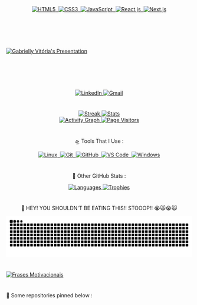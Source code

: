 <!-- Stacks -->
<div align="center">
  <a href="https://github.com/gabrielly-vitoria">
   <img src="https://img.shields.io/badge/-HTML5-2e003e?style=for-the-      badge&logo=html5&logoColor=ffffff&borderRadius=8" alt="HTML5">&nbsp;
<img src="https://img.shields.io/badge/-CSS3-2e003e?style=for-the-badge&logo=css3&logoColor=ffffff&borderRadius=8" alt="CSS3">&nbsp;
<img src="https://img.shields.io/badge/-JavaScript-2e003e?style=for-the-badge&logo=javascript&logoColor=F7DF1E&borderRadius=8" alt="JavaScript">&nbsp;
<img src="https://img.shields.io/badge/-React.js-2e003e?style=for-the-badge&logo=react&logoColor=61DAFB&borderRadius=8" alt="React.js">&nbsp;
<img src="https://img.shields.io/badge/-Next.js-2e003e?style=for-the-badge&logo=next.js&logoColor=ffffff&borderRadius=8" alt="Next.js">


  </a>
</div>

<!-- Margin -->
<br><br><br><br>

<!-- Typing Presentation -->
<a href="https://github.com/gabrielly-vitoria">
  <img src="https://readme-typing-svg.herokuapp.com/?color=9370DB&size=35&center=true&vCenter=true&width=1000&lines=🪐+Hey,+i'm+Gabrielly+Vitória;⚛️+I'm+a+React+developer;🎨+I'm+a+Frontend+Developer+•+ᴗ+-;🚀+I'm+17+years+old+•ᴗ•;" alt="Gabrielly Vitória's Presentation"/>
</a>

<!-- Margin -->
<br><br><br><br>

<!-- Contato -->
<div align="center">
  <a href="https://www.linkedin.com/in/gabrielly-vit%C3%B3ria-6141882b3/" target="_blank">
  <img src="https://img.shields.io/badge/LinkedIn-2e003e?style=for-the-badge&logo=linkedin&logoColor=ffffff&borderRadius=8" alt="LinkedIn" />
</a>
<a href="mailto:gabriellyv1244@gmail.com" target="_blank">
  <img src="https://img.shields.io/badge/-Gmail-2e003e?style=for-the-badge&logo=gmail&logoColor=ffffff&borderRadius=8" alt="Gmail" />
</a>
</div>

#

<!-- Streak & Stats -->
<div align="center">
  <a href="https://github.com/gabrielly-vitoria">
    <img width="50%" height="195px" src="https://github-readme-streak-stats-salesp07.vercel.app/?user=gabrielly-vitoria&count_private=true&theme=radical&hide_border=true" alt="Streak" />
    <img width="49%" height="195px" src="https://github-readme-stats.vercel.app/api?username=gabrielly-vitoria&show_icons=true&count_private=true&hide_border=true&theme=radical" alt="Stats" />
  </a>
</div>

<!-- Contributions -->
<div align="center">
  <a href="https://github.com/gabrielly-vitoria">
    <img src="https://github-readme-activity-graph.vercel.app/graph?username=gabrielly-vitoria&bg_color=000000&color=9370DB&line=FFD700&point=1E90FF&area=true&hide_border=true" alt="Activity Graph" />
    <img width="10%" src="https://visitor-badge.laobi.icu/badge?page_id=gabrielly-vitoria.gabrielly-vitoria" alt="Page Visitors" />
  </a>
</div>

#

<!-- Tools -->
<p align="center">🛸 Tools That I Use :</p>
<div align="center">
  <a href="https://github.com/gabrielly-vitoria">
    <img src="https://img.shields.io/badge/-Linux-2e003e?style=for-the-badge&logo=linux&logoColor=ffffff&borderRadius=8" alt="Linux">&nbsp;
<img src="https://img.shields.io/badge/-Git-2e003e?style=for-the-badge&logo=git&logoColor=F05032&borderRadius=8" alt="Git">&nbsp;
<img src="https://img.shields.io/badge/-GitHub-2e003e?style=for-the-badge&logo=github&logoColor=ffffff&borderRadius=8" alt="GitHub">&nbsp;
<img src="https://img.shields.io/badge/-Visual%20Studio%20Code-2e003e?style=for-the-badge&logo=visualstudiocode&logoColor=007ACC&borderRadius=8" alt="VS Code">&nbsp;
<img src="https://img.shields.io/badge/-Windows-2e003e?style=for-the-badge&logo=windows&logoColor=ffffff&borderRadius=8" alt="Windows">
  </a>
</div>

#

<!-- Outras Estatísticas -->
<p align="center">🌙 Other GitHub Stats :</p>
<div align="center">
  <a href="https://github.com/gabrielly-vitoria">
    <img width="49%" height="195px" src="https://github-readme-stats.vercel.app/api/top-langs/?username=gabrielly-vitoria&layout=compact&hide_border=true&theme=radical" alt="Languages"/>
    <img width="50%" height="195px" src="https://github-profile-trophy.vercel.app/?username=gabrielly-vitoria&theme=dracula&row=2&no-bg=false&column=5&margin-w=0&margin-h=0" alt="Trophies" />
  </a>
</div>

#

<!-- Snake -->
<p align="center">
  🐍 HEY! YOU SHOULDN'T BE EATING THIS!! STOOOP!! 😭🙀😭🙀
</p>
<div align="center">
  <a href="https://github.com/gabrielly-vitoria">
    <picture align="center">
      <source media="(prefers-color-scheme: dark)" srcset="https://raw.githubusercontent.com/gabrielly-vitoria/gabrielly-vitoria/output/github-contribution-grid-snake-dark.svg">
      <source media="(prefers-color-scheme: light)" srcset="https://raw.githubusercontent.com/gabrielly-vitoria/gabrielly-vitoria/output/github-contribution-grid-snake-dark.svg">
      <img align="center" alt="github contribution grid snake animation" src="https://raw.githubusercontent.com/gabrielly-vitoria/gabrielly-vitoria/output/github-contribution-grid-snake.svg">
    </picture>
  </a>
</div>

#

<!-- Frases -->
<a href="https://github.com/gabrielly-vitoria">
  <img src="https://readme-typing-svg.herokuapp.com/?color=9370DB&size=35&center=true&vCenter=true&width=1000&lines=%F0%9F%A7%91+No+matter+how+hard,+persist,+%26+code!;%F0%9F%9A%80+No+matter+the+challenge,+progress,+%26+code!;%F0%9F%94%A7+No+matter+the+obstacle,+advance,+%26+code!;%F0%9F%93%9A+No+matter+the+mistake,+learn,+%26+code!;%E2%8F%B3+No+matter+the+time,+achieve,+%26+code!;%F0%9F%A4%94+No+matter+the+doubt,+trust,+%26+code!;%F0%9F%95%92+No+matter+the+pace,+continue,+%26+code!;%F0%9F%9B%A4+No+matter+the+path,+follow,+%26+code!;%F0%9F%94%84+No+matter+the+failure,+restart,+%26+code!;%F0%9F%97%82+No+matter+the+chaos,+organize,+%26+code!" alt="Frases Motivacionais">
</a>

#

<!-- Fixos -->
<p align="left">
  📌 Some repositories pinned below :
</p>
